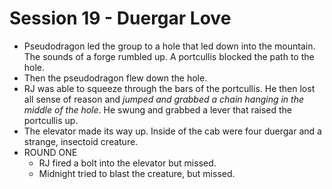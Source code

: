 # Session 19 - Duergar Love
* Pseudodragon led the group to a hole that led down into the mountain. The sounds of a forge rumbled up. A portcullis blocked the path to the hole.
* Then the pseudodragon flew down the hole.
* RJ was able to squeeze through the bars of the portcullis. He then lost all sense of reason and _jumped and grabbed a chain hanging in the middle of the hole_. He swung and grabbed a lever that raised the portcullis up.
* The elevator made its way up. Inside of the cab were four duergar and a strange, insectoid creature.
* ROUND ONE
	* RJ fired a bolt into the elevator but missed.
	* Midnight tried to blast the creature, but missed.
<!--stackedit_data:
eyJoaXN0b3J5IjpbLTc1MDQ1MTc1MCw5NDczMTY5MjIsLTQ0Nj
kxMjU5NCw5Njk3MTIzNiwtNDM5NTQ2NjM1XX0=
-->